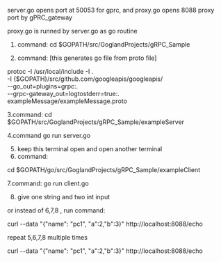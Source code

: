 server.go opens port at 50053 for gprc, 
and proxy.go opens 8088 proxy port by gPRC_gateway

proxy.go is runned by server.go as go routine 


1. command: 
cd $GOPATH/src/GoglandProjects/gRPC_Sample

2. command:  [this generates go file from proto file]

protoc -I /usr/local/include -I . \
       -I {$GOPATH}/src/github.com/googleapis/googleapis/ \
       --go_out=plugins=grpc:. \
       --grpc-gateway_out=logtostderr=true:. \
       exampleMessage/exampleMessage.proto


3.command:
cd $GOPATH/src/GoglandProjects/gRPC_Sample/exampleServer

4.command
go run server.go


5. keep this terminal open and open another terminal
6. command:

cd $GOPATH/go/src/GoglandProjects/gRPC_Sample/exampleClient

7.command:
go run client.go

8. give one string and two int input


or instead of 6,7,8 , run command:

curl --data "{\"name\": \"pc1\", \"a\":2,\"b\":3}" http://localhost:8088/echo




repeat 5,6,7,8 multiple times

curl --data "{\"name\": \"pc1\", \"a\":2,\"b\":3}" http://localhost:8088/echo
